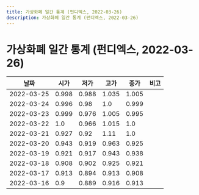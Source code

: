 ```yaml
---
title: 가상화폐 일간 통계 (펀디엑스, 2022-03-26)
description: 가상화폐 일간 통계 (펀디엑스, 2022-03-26)
---
```


가상화폐 일간 통계 (펀디엑스, 2022-03-26)
===

|날짜|시가|저가|고가|종가|비고|
|--|--|--|--|--|--|
|2022-03-25|0.998|0.988|1.035|1.005|    |
|2022-03-24|0.996|0.98|1.0|0.999|    |
|2022-03-23|0.999|0.976|1.005|0.995|    |
|2022-03-22|1.0|0.966|1.015|1.0|    |
|2022-03-21|0.927|0.92|1.11|1.0|    |
|2022-03-20|0.943|0.919|0.963|0.925|    |
|2022-03-19|0.921|0.917|0.943|0.938|    |
|2022-03-18|0.908|0.902|0.925|0.921|    |
|2022-03-17|0.913|0.894|0.913|0.908|    |
|2022-03-16|0.9|0.889|0.916|0.913|    |

